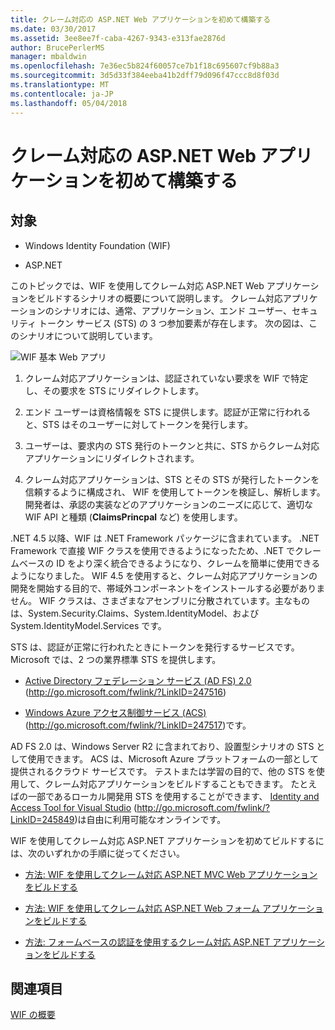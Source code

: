 ```yaml
---
title: クレーム対応の ASP.NET Web アプリケーションを初めて構築する
ms.date: 03/30/2017
ms.assetid: 3ee8ee7f-caba-4267-9343-e313fae2876d
author: BrucePerlerMS
manager: mbaldwin
ms.openlocfilehash: 7e36ec5b824f60057ce7b1f18c695607cf9b88a3
ms.sourcegitcommit: 3d5d33f384eeba41b2dff79d096f47ccc8d8f03d
ms.translationtype: MT
ms.contentlocale: ja-JP
ms.lasthandoff: 05/04/2018
---
```

# <a name="building-my-first-claims-aware-aspnet-web-application"></a>クレーム対応の ASP.NET Web アプリケーションを初めて構築する
## <a name="applies-to"></a>対象  
  
-   Windows Identity Foundation (WIF)  
  
-   ASP.NET  
  
 このトピックでは、WIF を使用してクレーム対応 ASP.NET Web アプリケーションをビルドするシナリオの概要について説明します。 クレーム対応アプリケーションのシナリオには、通常、アプリケーション、エンド ユーザー、セキュリティ トークン サービス (STS) の 3 つ参加要素が存在します。 次の図は、このシナリオについて説明しています。  
  
 ![WIF 基本 Web アプリ](../../../docs/framework/security/media/wifbasicwebapp.gif "WIFBasicWebApp")  
  
1.  クレーム対応アプリケーションは、認証されていない要求を WIF で特定し、その要求を STS にリダイレクトします。  
  
2.  エンド ユーザーは資格情報を STS に提供します。認証が正常に行われると、STS はそのユーザーに対してトークンを発行します。  
  
3.  ユーザーは、要求内の STS 発行のトークンと共に、STS からクレーム対応アプリケーションにリダイレクトされます。  
  
4.  クレーム対応アプリケーションは、STS とその STS が発行したトークンを信頼するように構成され、 WIF を使用してトークンを検証し、解析します。 開発者は、承認の実装などのアプリケーションのニーズに応じて、適切な WIF API と種類 (**ClaimsPrincpal** など) を使用します。  
  
 .NET 4.5 以降、WIF は .NET Framework パッケージに含まれています。 .NET Framework で直接 WIF クラスを使用できるようになったため、.NET でクレームベースの ID をより深く統合できるようになり、クレームを簡単に使用できるようになりました。 WIF 4.5 を使用すると、クレーム対応アプリケーションの開発を開始する目的で、帯域外コンポーネントをインストールする必要がありません。 WIF クラスは、さまざまなアセンブリに分散されています。主なものは、System.Security.Claims、System.IdentityModel、および System.IdentityModel.Services です。  
  
 STS は、認証が正常に行われたときにトークンを発行するサービスです。 Microsoft では、2 つの業界標準 STS を提供します。  
  
-   [Active Directory フェデレーション サービス (AD FS) 2.0](http://go.microsoft.com/fwlink/?LinkID=247516) (http://go.microsoft.com/fwlink/?LinkID=247516)  
  
-   [Windows Azure アクセス制御サービス (ACS)](http://go.microsoft.com/fwlink/?LinkID=247517) (http://go.microsoft.com/fwlink/?LinkID=247517)です。  
  
 AD FS 2.0 は、Windows Server R2 に含まれており、設置型シナリオの STS として使用できます。 ACS は、Microsoft Azure プラットフォームの一部として提供されるクラウド サービスです。 テストまたは学習の目的で、他の STS を使用して、クレーム対応アプリケーションをビルドすることもできます。 たとえばの一部であるローカル開発用 STS を使用することができます、 [Identity and Access Tool for Visual Studio](http://go.microsoft.com/fwlink/?LinkID=245849) (http://go.microsoft.com/fwlink/?LinkID=245849)は自由に利用可能なオンラインです。  
  
 WIF を使用してクレーム対応 ASP.NET アプリケーションを初めてビルドするには、次のいずれかの手順に従ってください。  
  
-   [方法: WIF を使用してクレーム対応 ASP.NET MVC Web アプリケーションをビルドする](../../../docs/framework/security/how-to-build-claims-aware-aspnet-mvc-web-app-using-wif.md)  
  
-   [方法: WIF を使用してクレーム対応 ASP.NET Web フォーム アプリケーションをビルドする](../../../docs/framework/security/how-to-build-claims-aware-aspnet-web-forms-app-using-wif.md)  
  
-   [方法: フォームベースの認証を使用するクレーム対応 ASP.NET アプリケーションをビルドする](../../../docs/framework/security/claims-aware-aspnet-app-forms-authentication.md)  
  
## <a name="see-also"></a>関連項目  
 [WIF の概要](../../../docs/framework/security/getting-started-with-wif.md)
